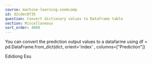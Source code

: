```yaml
---
course: machine-learning-zoomcamp
id: d2cdec8f35
question: Convert dictionary values to Dataframe table
section: Miscellaneous
sort_order: 4060
---
```


You can convert the prediction output values to a datafarme using 
df = pd.DataFrame.from_dict(dict, orient='index' , columns=["Prediction"])

Edidiong Esu

